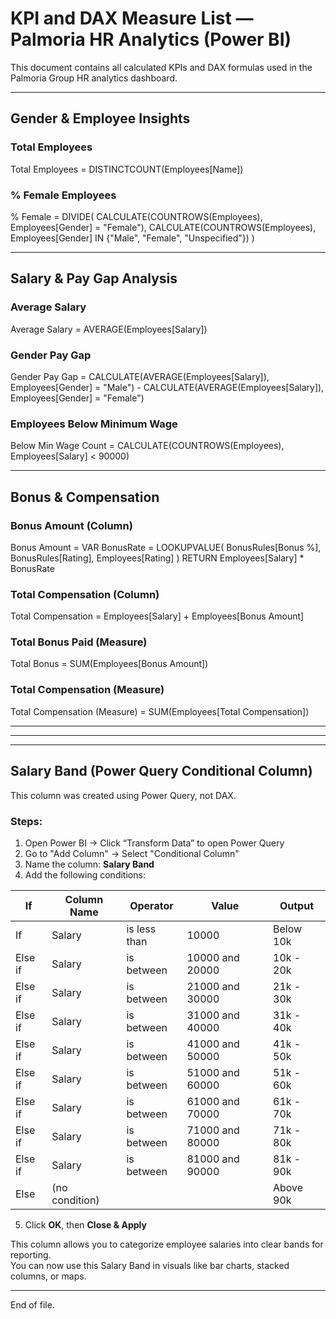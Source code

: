 # KPI and DAX Measure List — Palmoria HR Analytics (Power BI)

This document contains all calculated KPIs and DAX formulas used in the Palmoria Group HR analytics dashboard.

---

## Gender & Employee Insights

### Total Employees
Total Employees = DISTINCTCOUNT(Employees[Name])

### % Female Employees
% Female = 
DIVIDE(
    CALCULATE(COUNTROWS(Employees), Employees[Gender] = "Female"),
    CALCULATE(COUNTROWS(Employees), Employees[Gender] IN {"Male", "Female", "Unspecified"})
)

---

## Salary & Pay Gap Analysis

### Average Salary
Average Salary = AVERAGE(Employees[Salary])

### Gender Pay Gap
Gender Pay Gap = 
CALCULATE(AVERAGE(Employees[Salary]), Employees[Gender] = "Male") -
CALCULATE(AVERAGE(Employees[Salary]), Employees[Gender] = "Female")

### Employees Below Minimum Wage
Below Min Wage Count = 
CALCULATE(COUNTROWS(Employees), Employees[Salary] < 90000)

---

## Bonus & Compensation

### Bonus Amount (Column)
Bonus Amount = 
VAR BonusRate = 
LOOKUPVALUE(
    BonusRules[Bonus %],
    BonusRules[Rating],
    Employees[Rating]
)
RETURN
Employees[Salary] * BonusRate

### Total Compensation (Column)
Total Compensation = Employees[Salary] + Employees[Bonus Amount]

### Total Bonus Paid (Measure)
Total Bonus = SUM(Employees[Bonus Amount])

### Total Compensation (Measure)
Total Compensation (Measure) = SUM(Employees[Total Compensation])

---

---

---

## Salary Band (Power Query Conditional Column)

This column was created using Power Query, not DAX.

### Steps:

1. Open Power BI → Click “Transform Data” to open Power Query
2. Go to "Add Column" → Select "Conditional Column"
3. Name the column: **Salary Band**
4. Add the following conditions:

| If              | Column Name | Operator     | Value             | Output        |
|-----------------|-------------|--------------|-------------------|---------------|
| If              | Salary      | is less than | 10000             | Below 10k     |
| Else if         | Salary      | is between   | 10000 and 20000   | 10k - 20k     |
| Else if         | Salary      | is between   | 21000 and 30000   | 21k - 30k     |
| Else if         | Salary      | is between   | 31000 and 40000   | 31k - 40k     |
| Else if         | Salary      | is between   | 41000 and 50000   | 41k - 50k     |
| Else if         | Salary      | is between   | 51000 and 60000   | 51k - 60k     |
| Else if         | Salary      | is between   | 61000 and 70000   | 61k - 70k     |
| Else if         | Salary      | is between   | 71000 and 80000   | 71k - 80k     |
| Else if         | Salary      | is between   | 81000 and 90000   | 81k - 90k     |
| Else            | (no condition) |            |                   | Above 90k     |

5. Click **OK**, then **Close & Apply**

This column allows you to categorize employee salaries into clear bands for reporting.  
You can now use this Salary Band in visuals like bar charts, stacked columns, or maps.


---

End of file.
